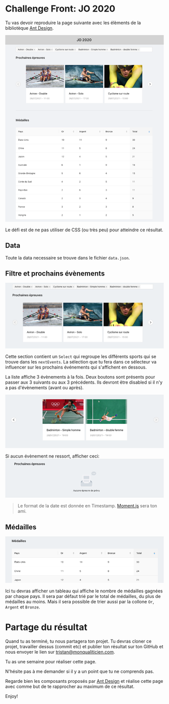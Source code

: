 # Challenge Front: JO 2020

Tu vas devoir reproduire la page suivante avec les élèments de la bibliotèque [Ant Design](https://ant.design/components/overview/).

![](./pictures/JOPage.png)

Le défi est de ne pas utiliser de CSS (ou très peu) pour atteindre ce résultat. 

## Data

Toute la data necessaire se trouve dans le fichier `data.json`.

## Filtre et prochains évènements

![](./pictures/NextEvent.png)

Cette section contient un `Select` qui regroupe les différents sports qui se trouve dans les `nextEvents`.
La sélection que tu fera dans ce sélecteur va influencer sur les prochains événements qui s'affichent en dessous. 

La liste affiche 3 évènements à la fois. Deux boutons sont présents pour passer aux 3 suivants ou aux 3 précédents.
Ils devront être disabled si il n'y a pas d'évènements (avant ou après).

![](./pictures/NextEvent2.png)

Si aucun évènement ne ressort, afficher ceci:
![](./pictures/empty.png)

> Le format de la date est donnée en Timestamp. [Moment.js](https://momentjs.com) sera ton ami.

## Médailles

![](./pictures/Table.png)

Ici tu devras afficher un tableau qui affiche le nombre de médailles gagnées par chaque pays. Il sera par défaut trié par le total de médailles, du plus de médailles au moins. Mais il sera possible de trier aussi par la collone `Or`, `Argent` et `Bronze`.

# Partage du résultat

Quand tu as terminé, tu nous partagera ton projet. 
Tu devras cloner ce projet, travailler dessus (commit etc) et publier ton résultat sur ton GitHub et nous envoyer le lien sur tristan@monqualiticien.com.

Tu as une semaine pour réaliser cette page. 

N'hésite pas à me demander si il y a un point que tu ne comprends pas. 

Regarde bien les composants proposés par [Ant Design](https://ant.design/components/overview/) et réalise cette page avec comme but de te rapprocher au maximum de ce résultat. 

Enjoy!




